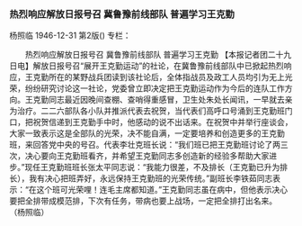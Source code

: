 ### 热烈响应解放日报号召  冀鲁豫前线部队  普遍学习王克勤
杨照临
1946-12-31
第2版()
专栏：

　　热烈响应解放日报号召
    冀鲁豫前线部队
    普遍学习王克勤
    【本报记者团二十九日电】解放日报号召“展开王克勤运动”的社论，在冀鲁豫前线部队中已掀起热烈响应，王克勤所在的某野战兵团读到该社论后，全体指战员及政工人员均引为无上光荣，纷纷研究讨论这一社论，党委曾立即决定把王克勤运动作为今后的连队工作方向。王克勤同志最近因晚间查棚、查哨得重感冒，卫生处朱处长闻讯，一早就去亲为治疗。二二六部队各小队并推派代表去祝贺，当代表们高呼口号涌到王克勤班门口，把祝贺信递到王克勤手中时，他感动的说不出话来。在祝贺中并举行座谈会，大家一致表示这是全部队的光荣，决不能自满，一定要培养和创造更多的王克勤班，来回答党中央的号召。代表李壮克班长说：“我们班已把王克勤班讨论了两三次，决心要向王克勤班看齐，并希望王克勤同志多创造新的经验多帮助大家进步。”现任王克勤班班长张太平同志说：“我能力很差，不及排长（王克勤已升为排长），我有决心把班弄好，永远保持王克勤班的光荣传统。”副班长李铁茹同志表示：“在这个班可光荣哩！连毛主席都知道。”王克勤同志虽在病中，但他表示决心要把全排带成模范排，下次有任务，带病也要上战场，一定把全排打出名来。
                （杨照临）
